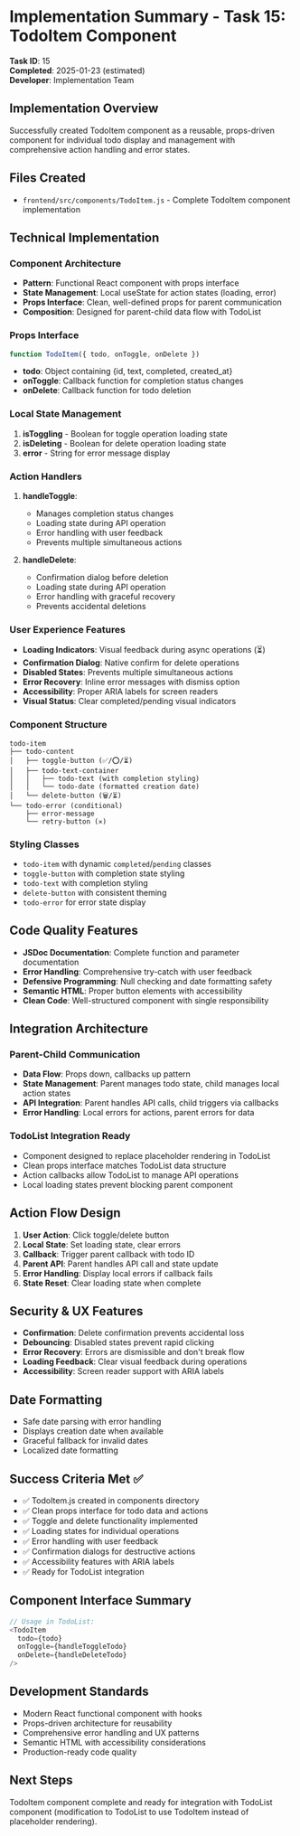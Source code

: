 # Implementation Summary - Task 15: TodoItem Component

**Task ID**: 15  
**Completed**: 2025-01-23 (estimated)  
**Developer**: Implementation Team

## Implementation Overview
Successfully created TodoItem component as a reusable, props-driven component for individual todo display and management with comprehensive action handling and error states.

## Files Created
- `frontend/src/components/TodoItem.js` - Complete TodoItem component implementation

## Technical Implementation

### Component Architecture
- **Pattern**: Functional React component with props interface
- **State Management**: Local useState for action states (loading, error)
- **Props Interface**: Clean, well-defined props for parent communication
- **Composition**: Designed for parent-child data flow with TodoList

### Props Interface
```javascript
function TodoItem({ todo, onToggle, onDelete })
```
- **todo**: Object containing {id, text, completed, created_at}
- **onToggle**: Callback function for completion status changes
- **onDelete**: Callback function for todo deletion

### Local State Management
1. **isToggling** - Boolean for toggle operation loading state
2. **isDeleting** - Boolean for delete operation loading state  
3. **error** - String for error message display

### Action Handlers
1. **handleToggle**: 
   - Manages completion status changes
   - Loading state during API operation
   - Error handling with user feedback
   - Prevents multiple simultaneous actions

2. **handleDelete**:
   - Confirmation dialog before deletion
   - Loading state during API operation
   - Error handling with graceful recovery
   - Prevents accidental deletions

### User Experience Features
- **Loading Indicators**: Visual feedback during async operations (⏳)
- **Confirmation Dialog**: Native confirm for delete operations
- **Disabled States**: Prevents multiple simultaneous actions
- **Error Recovery**: Inline error messages with dismiss option
- **Accessibility**: Proper ARIA labels for screen readers
- **Visual Status**: Clear completed/pending visual indicators

### Component Structure
```
todo-item
├── todo-content
│   ├── toggle-button (✅/⭕/⏳)
│   ├── todo-text-container
│   │   ├── todo-text (with completion styling)
│   │   └── todo-date (formatted creation date)
│   └── delete-button (🗑️/⏳)
└── todo-error (conditional)
    ├── error-message
    └── retry-button (✕)
```

### Styling Classes
- `todo-item` with dynamic `completed`/`pending` classes
- `toggle-button` with completion state styling
- `todo-text` with completion styling
- `delete-button` with consistent theming
- `todo-error` for error state display

## Code Quality Features
- **JSDoc Documentation**: Complete function and parameter documentation
- **Error Handling**: Comprehensive try-catch with user feedback
- **Defensive Programming**: Null checking and date formatting safety
- **Semantic HTML**: Proper button elements with accessibility
- **Clean Code**: Well-structured component with single responsibility

## Integration Architecture

### Parent-Child Communication
- **Data Flow**: Props down, callbacks up pattern
- **State Management**: Parent manages todo state, child manages local action states
- **API Integration**: Parent handles API calls, child triggers via callbacks
- **Error Handling**: Local errors for actions, parent errors for data

### TodoList Integration Ready
- Component designed to replace placeholder rendering in TodoList
- Clean props interface matches TodoList data structure
- Action callbacks allow TodoList to manage API operations
- Local loading states prevent blocking parent component

## Action Flow Design
1. **User Action**: Click toggle/delete button
2. **Local State**: Set loading state, clear errors
3. **Callback**: Trigger parent callback with todo ID
4. **Parent API**: Parent handles API call and state update
5. **Error Handling**: Display local errors if callback fails
6. **State Reset**: Clear loading state when complete

## Security & UX Features
- **Confirmation**: Delete confirmation prevents accidental loss
- **Debouncing**: Disabled states prevent rapid clicking
- **Error Recovery**: Errors are dismissible and don't break flow
- **Loading Feedback**: Clear visual feedback during operations
- **Accessibility**: Screen reader support with ARIA labels

## Date Formatting
- Safe date parsing with error handling
- Displays creation date when available
- Graceful fallback for invalid dates
- Localized date formatting

## Success Criteria Met ✅
- ✅ TodoItem.js created in components directory
- ✅ Clean props interface for todo data and actions
- ✅ Toggle and delete functionality implemented
- ✅ Loading states for individual operations
- ✅ Error handling with user feedback
- ✅ Confirmation dialogs for destructive actions
- ✅ Accessibility features with ARIA labels
- ✅ Ready for TodoList integration

## Component Interface Summary
```javascript
// Usage in TodoList:
<TodoItem 
  todo={todo}
  onToggle={handleToggleTodo}
  onDelete={handleDeleteTodo}
/>
```

## Development Standards
- Modern React functional component with hooks
- Props-driven architecture for reusability
- Comprehensive error handling and UX patterns
- Semantic HTML with accessibility considerations
- Production-ready code quality

## Next Steps
TodoItem component complete and ready for integration with TodoList component (modification to TodoList to use TodoItem instead of placeholder rendering).